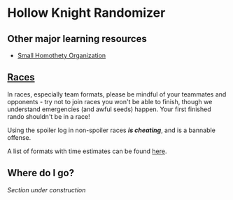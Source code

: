 # Hollow Knight Randomizer

## Other major learning resources

- [Small Homothety Organization](https://www.smallhomothetyorganization.org/rando)

## [Races](Formats.md)

In races, especially team formats, please be mindful of your teammates and opponents - try not to join races you won't be able to finish, though we understand emergencies (and awful seeds) happen. Your first finished rando shouldn't be in a race!

Using the spoiler log in non-spoiler races **_is cheating_**, and is a bannable offense.

A list of formats with time estimates can be found [here](Formats.md).

## Where do I go?

_Section under construction_
